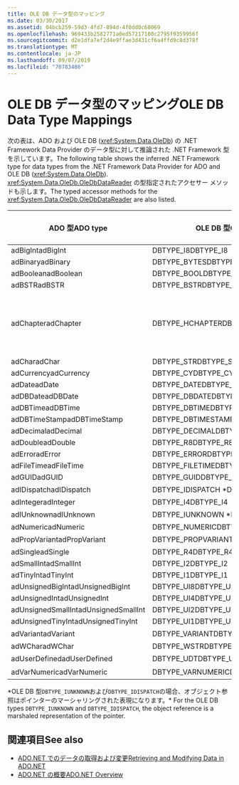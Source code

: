 ```yaml
---
title: OLE DB データ型のマッピング
ms.date: 03/30/2017
ms.assetid: 04bcb259-59d3-4fd7-894d-4f0dd0c68069
ms.openlocfilehash: 969433b2582771a0ed57217180c2795f9359956f
ms.sourcegitcommit: d2e1dfa7ef2d4e9ffae3d431cf6a4ffd9c8d378f
ms.translationtype: MT
ms.contentlocale: ja-JP
ms.lasthandoff: 09/07/2019
ms.locfileid: "70783486"
---
```

# <a name="ole-db-data-type-mappings"></a><span data-ttu-id="e73cf-102">OLE DB データ型のマッピング</span><span class="sxs-lookup"><span data-stu-id="e73cf-102">OLE DB Data Type Mappings</span></span>
<span data-ttu-id="e73cf-103">次の表は、ADO および OLE DB (<xref:System.Data.OleDb>) の .NET Framework Data Provider のデータ型に対して推論された .NET Framework 型を示しています。</span><span class="sxs-lookup"><span data-stu-id="e73cf-103">The following table shows the inferred .NET Framework type for data types from the .NET Framework Data Provider for ADO and OLE DB (<xref:System.Data.OleDb>).</span></span> <span data-ttu-id="e73cf-104"><xref:System.Data.OleDb.OleDbDataReader> の型指定されたアクセサー メソッドも示します。</span><span class="sxs-lookup"><span data-stu-id="e73cf-104">The typed accessor methods for the <xref:System.Data.OleDb.OleDbDataReader> are also listed.</span></span>  
  
|<span data-ttu-id="e73cf-105">ADO 型</span><span class="sxs-lookup"><span data-stu-id="e73cf-105">ADO type</span></span>|<span data-ttu-id="e73cf-106">OLE DB 型</span><span class="sxs-lookup"><span data-stu-id="e73cf-106">OLE DB type</span></span>|<span data-ttu-id="e73cf-107">.NET Framework 型</span><span class="sxs-lookup"><span data-stu-id="e73cf-107">.NET Framework type</span></span>|<span data-ttu-id="e73cf-108">.NET Framework 型指定されたアクセサー</span><span class="sxs-lookup"><span data-stu-id="e73cf-108">.NET Framework typed accessor</span></span>|  
|--------------|-----------------|----------------------------------------------------------------------|--------------------------------------------------------------------------------|  
|<span data-ttu-id="e73cf-109">adBigInt</span><span class="sxs-lookup"><span data-stu-id="e73cf-109">adBigInt</span></span>|<span data-ttu-id="e73cf-110">DBTYPE_I8</span><span class="sxs-lookup"><span data-stu-id="e73cf-110">DBTYPE_I8</span></span>|<span data-ttu-id="e73cf-111">Int64</span><span class="sxs-lookup"><span data-stu-id="e73cf-111">Int64</span></span>|<span data-ttu-id="e73cf-112">GetInt64()</span><span class="sxs-lookup"><span data-stu-id="e73cf-112">GetInt64()</span></span>|  
|<span data-ttu-id="e73cf-113">adBinary</span><span class="sxs-lookup"><span data-stu-id="e73cf-113">adBinary</span></span>|<span data-ttu-id="e73cf-114">DBTYPE_BYTES</span><span class="sxs-lookup"><span data-stu-id="e73cf-114">DBTYPE_BYTES</span></span>|<span data-ttu-id="e73cf-115">Byte[]</span><span class="sxs-lookup"><span data-stu-id="e73cf-115">Byte[]</span></span>|<span data-ttu-id="e73cf-116">GetBytes()</span><span class="sxs-lookup"><span data-stu-id="e73cf-116">GetBytes()</span></span>|  
|<span data-ttu-id="e73cf-117">adBoolean</span><span class="sxs-lookup"><span data-stu-id="e73cf-117">adBoolean</span></span>|<span data-ttu-id="e73cf-118">DBTYPE_BOOL</span><span class="sxs-lookup"><span data-stu-id="e73cf-118">DBTYPE_BOOL</span></span>|<span data-ttu-id="e73cf-119">Boolean</span><span class="sxs-lookup"><span data-stu-id="e73cf-119">Boolean</span></span>|<span data-ttu-id="e73cf-120">GetBoolean()</span><span class="sxs-lookup"><span data-stu-id="e73cf-120">GetBoolean()</span></span>|  
|<span data-ttu-id="e73cf-121">adBSTR</span><span class="sxs-lookup"><span data-stu-id="e73cf-121">adBSTR</span></span>|<span data-ttu-id="e73cf-122">DBTYPE_BSTR</span><span class="sxs-lookup"><span data-stu-id="e73cf-122">DBTYPE_BSTR</span></span>|<span data-ttu-id="e73cf-123">String</span><span class="sxs-lookup"><span data-stu-id="e73cf-123">String</span></span>|<span data-ttu-id="e73cf-124">GetString()</span><span class="sxs-lookup"><span data-stu-id="e73cf-124">GetString()</span></span>|  
|<span data-ttu-id="e73cf-125">adChapter</span><span class="sxs-lookup"><span data-stu-id="e73cf-125">adChapter</span></span>|<span data-ttu-id="e73cf-126">DBTYPE_HCHAPTER</span><span class="sxs-lookup"><span data-stu-id="e73cf-126">DBTYPE_HCHAPTER</span></span>|<span data-ttu-id="e73cf-127">`DataReader` によってサポートされます。</span><span class="sxs-lookup"><span data-stu-id="e73cf-127">Supported through the `DataReader`.</span></span> <span data-ttu-id="e73cf-128">「 [DataReader を使用したデータの取得](retrieving-data-using-a-datareader.md)」を参照してください。</span><span class="sxs-lookup"><span data-stu-id="e73cf-128">See [Retrieving Data Using a DataReader](retrieving-data-using-a-datareader.md).</span></span>|<span data-ttu-id="e73cf-129">GetValue()</span><span class="sxs-lookup"><span data-stu-id="e73cf-129">GetValue()</span></span>|  
|<span data-ttu-id="e73cf-130">adChar</span><span class="sxs-lookup"><span data-stu-id="e73cf-130">adChar</span></span>|<span data-ttu-id="e73cf-131">DBTYPE_STR</span><span class="sxs-lookup"><span data-stu-id="e73cf-131">DBTYPE_STR</span></span>|<span data-ttu-id="e73cf-132">String</span><span class="sxs-lookup"><span data-stu-id="e73cf-132">String</span></span>|<span data-ttu-id="e73cf-133">GetString()</span><span class="sxs-lookup"><span data-stu-id="e73cf-133">GetString()</span></span>|  
|<span data-ttu-id="e73cf-134">adCurrency</span><span class="sxs-lookup"><span data-stu-id="e73cf-134">adCurrency</span></span>|<span data-ttu-id="e73cf-135">DBTYPE_CY</span><span class="sxs-lookup"><span data-stu-id="e73cf-135">DBTYPE_CY</span></span>|<span data-ttu-id="e73cf-136">Decimal</span><span class="sxs-lookup"><span data-stu-id="e73cf-136">Decimal</span></span>|<span data-ttu-id="e73cf-137">GetDecimal()</span><span class="sxs-lookup"><span data-stu-id="e73cf-137">GetDecimal()</span></span>|  
|<span data-ttu-id="e73cf-138">adDate</span><span class="sxs-lookup"><span data-stu-id="e73cf-138">adDate</span></span>|<span data-ttu-id="e73cf-139">DBTYPE_DATE</span><span class="sxs-lookup"><span data-stu-id="e73cf-139">DBTYPE_DATE</span></span>|<span data-ttu-id="e73cf-140">DateTime</span><span class="sxs-lookup"><span data-stu-id="e73cf-140">DateTime</span></span>|<span data-ttu-id="e73cf-141">GetDateTime()</span><span class="sxs-lookup"><span data-stu-id="e73cf-141">GetDateTime()</span></span>|  
|<span data-ttu-id="e73cf-142">adDBDate</span><span class="sxs-lookup"><span data-stu-id="e73cf-142">adDBDate</span></span>|<span data-ttu-id="e73cf-143">DBTYPE_DBDATE</span><span class="sxs-lookup"><span data-stu-id="e73cf-143">DBTYPE_DBDATE</span></span>|<span data-ttu-id="e73cf-144">DateTime</span><span class="sxs-lookup"><span data-stu-id="e73cf-144">DateTime</span></span>|<span data-ttu-id="e73cf-145">GetDateTime()</span><span class="sxs-lookup"><span data-stu-id="e73cf-145">GetDateTime()</span></span>|  
|<span data-ttu-id="e73cf-146">adDBTime</span><span class="sxs-lookup"><span data-stu-id="e73cf-146">adDBTime</span></span>|<span data-ttu-id="e73cf-147">DBTYPE_DBTIME</span><span class="sxs-lookup"><span data-stu-id="e73cf-147">DBTYPE_DBTIME</span></span>|<span data-ttu-id="e73cf-148">DateTime</span><span class="sxs-lookup"><span data-stu-id="e73cf-148">DateTime</span></span>|<span data-ttu-id="e73cf-149">GetDateTime()</span><span class="sxs-lookup"><span data-stu-id="e73cf-149">GetDateTime()</span></span>|  
|<span data-ttu-id="e73cf-150">adDBTimeStamp</span><span class="sxs-lookup"><span data-stu-id="e73cf-150">adDBTimeStamp</span></span>|<span data-ttu-id="e73cf-151">DBTYPE_DBTIMESTAMP</span><span class="sxs-lookup"><span data-stu-id="e73cf-151">DBTYPE_DBTIMESTAMP</span></span>|<span data-ttu-id="e73cf-152">DateTime</span><span class="sxs-lookup"><span data-stu-id="e73cf-152">DateTime</span></span>|<span data-ttu-id="e73cf-153">GetDateTime()</span><span class="sxs-lookup"><span data-stu-id="e73cf-153">GetDateTime()</span></span>|  
|<span data-ttu-id="e73cf-154">adDecimal</span><span class="sxs-lookup"><span data-stu-id="e73cf-154">adDecimal</span></span>|<span data-ttu-id="e73cf-155">DBTYPE_DECIMAL</span><span class="sxs-lookup"><span data-stu-id="e73cf-155">DBTYPE_DECIMAL</span></span>|<span data-ttu-id="e73cf-156">Decimal</span><span class="sxs-lookup"><span data-stu-id="e73cf-156">Decimal</span></span>|<span data-ttu-id="e73cf-157">GetDecimal()</span><span class="sxs-lookup"><span data-stu-id="e73cf-157">GetDecimal()</span></span>|  
|<span data-ttu-id="e73cf-158">adDouble</span><span class="sxs-lookup"><span data-stu-id="e73cf-158">adDouble</span></span>|<span data-ttu-id="e73cf-159">DBTYPE_R8</span><span class="sxs-lookup"><span data-stu-id="e73cf-159">DBTYPE_R8</span></span>|<span data-ttu-id="e73cf-160">Double</span><span class="sxs-lookup"><span data-stu-id="e73cf-160">Double</span></span>|<span data-ttu-id="e73cf-161">GetDouble()</span><span class="sxs-lookup"><span data-stu-id="e73cf-161">GetDouble()</span></span>|  
|<span data-ttu-id="e73cf-162">adError</span><span class="sxs-lookup"><span data-stu-id="e73cf-162">adError</span></span>|<span data-ttu-id="e73cf-163">DBTYPE_ERROR</span><span class="sxs-lookup"><span data-stu-id="e73cf-163">DBTYPE_ERROR</span></span>|<span data-ttu-id="e73cf-164">ExternalException</span><span class="sxs-lookup"><span data-stu-id="e73cf-164">ExternalException</span></span>|<span data-ttu-id="e73cf-165">GetValue()</span><span class="sxs-lookup"><span data-stu-id="e73cf-165">GetValue()</span></span>|  
|<span data-ttu-id="e73cf-166">adFileTime</span><span class="sxs-lookup"><span data-stu-id="e73cf-166">adFileTime</span></span>|<span data-ttu-id="e73cf-167">DBTYPE_FILETIME</span><span class="sxs-lookup"><span data-stu-id="e73cf-167">DBTYPE_FILETIME</span></span>|<span data-ttu-id="e73cf-168">DateTime</span><span class="sxs-lookup"><span data-stu-id="e73cf-168">DateTime</span></span>|<span data-ttu-id="e73cf-169">GetDateTime()</span><span class="sxs-lookup"><span data-stu-id="e73cf-169">GetDateTime()</span></span>|  
|<span data-ttu-id="e73cf-170">adGUID</span><span class="sxs-lookup"><span data-stu-id="e73cf-170">adGUID</span></span>|<span data-ttu-id="e73cf-171">DBTYPE_GUID</span><span class="sxs-lookup"><span data-stu-id="e73cf-171">DBTYPE_GUID</span></span>|<span data-ttu-id="e73cf-172">GUID</span><span class="sxs-lookup"><span data-stu-id="e73cf-172">Guid</span></span>|<span data-ttu-id="e73cf-173">GetGuid()</span><span class="sxs-lookup"><span data-stu-id="e73cf-173">GetGuid()</span></span>|  
|<span data-ttu-id="e73cf-174">adIDispatch</span><span class="sxs-lookup"><span data-stu-id="e73cf-174">adIDispatch</span></span>|<span data-ttu-id="e73cf-175">DBTYPE_IDISPATCH \*</span><span class="sxs-lookup"><span data-stu-id="e73cf-175">DBTYPE_IDISPATCH \*</span></span>|<span data-ttu-id="e73cf-176">オブジェクト</span><span class="sxs-lookup"><span data-stu-id="e73cf-176">Object</span></span>|<span data-ttu-id="e73cf-177">GetValue()</span><span class="sxs-lookup"><span data-stu-id="e73cf-177">GetValue()</span></span>|  
|<span data-ttu-id="e73cf-178">adInteger</span><span class="sxs-lookup"><span data-stu-id="e73cf-178">adInteger</span></span>|<span data-ttu-id="e73cf-179">DBTYPE_I4</span><span class="sxs-lookup"><span data-stu-id="e73cf-179">DBTYPE_I4</span></span>|<span data-ttu-id="e73cf-180">Int32</span><span class="sxs-lookup"><span data-stu-id="e73cf-180">Int32</span></span>|<span data-ttu-id="e73cf-181">GetInt32()</span><span class="sxs-lookup"><span data-stu-id="e73cf-181">GetInt32()</span></span>|  
|<span data-ttu-id="e73cf-182">adIUnknown</span><span class="sxs-lookup"><span data-stu-id="e73cf-182">adIUnknown</span></span>|<span data-ttu-id="e73cf-183">DBTYPE_IUNKNOWN \*</span><span class="sxs-lookup"><span data-stu-id="e73cf-183">DBTYPE_IUNKNOWN \*</span></span>|<span data-ttu-id="e73cf-184">オブジェクト</span><span class="sxs-lookup"><span data-stu-id="e73cf-184">Object</span></span>|<span data-ttu-id="e73cf-185">GetValue()</span><span class="sxs-lookup"><span data-stu-id="e73cf-185">GetValue()</span></span>|  
|<span data-ttu-id="e73cf-186">adNumeric</span><span class="sxs-lookup"><span data-stu-id="e73cf-186">adNumeric</span></span>|<span data-ttu-id="e73cf-187">DBTYPE_NUMERIC</span><span class="sxs-lookup"><span data-stu-id="e73cf-187">DBTYPE_NUMERIC</span></span>|<span data-ttu-id="e73cf-188">Decimal</span><span class="sxs-lookup"><span data-stu-id="e73cf-188">Decimal</span></span>|<span data-ttu-id="e73cf-189">GetDecimal()</span><span class="sxs-lookup"><span data-stu-id="e73cf-189">GetDecimal()</span></span>|  
|<span data-ttu-id="e73cf-190">adPropVariant</span><span class="sxs-lookup"><span data-stu-id="e73cf-190">adPropVariant</span></span>|<span data-ttu-id="e73cf-191">DBTYPE_PROPVARIANT</span><span class="sxs-lookup"><span data-stu-id="e73cf-191">DBTYPE_PROPVARIANT</span></span>|<span data-ttu-id="e73cf-192">オブジェクト</span><span class="sxs-lookup"><span data-stu-id="e73cf-192">Object</span></span>|<span data-ttu-id="e73cf-193">GetValue()</span><span class="sxs-lookup"><span data-stu-id="e73cf-193">GetValue()</span></span>|  
|<span data-ttu-id="e73cf-194">adSingle</span><span class="sxs-lookup"><span data-stu-id="e73cf-194">adSingle</span></span>|<span data-ttu-id="e73cf-195">DBTYPE_R4</span><span class="sxs-lookup"><span data-stu-id="e73cf-195">DBTYPE_R4</span></span>|<span data-ttu-id="e73cf-196">Single</span><span class="sxs-lookup"><span data-stu-id="e73cf-196">Single</span></span>|<span data-ttu-id="e73cf-197">GetFloat()</span><span class="sxs-lookup"><span data-stu-id="e73cf-197">GetFloat()</span></span>|  
|<span data-ttu-id="e73cf-198">adSmallInt</span><span class="sxs-lookup"><span data-stu-id="e73cf-198">adSmallInt</span></span>|<span data-ttu-id="e73cf-199">DBTYPE_I2</span><span class="sxs-lookup"><span data-stu-id="e73cf-199">DBTYPE_I2</span></span>|<span data-ttu-id="e73cf-200">Int16</span><span class="sxs-lookup"><span data-stu-id="e73cf-200">Int16</span></span>|<span data-ttu-id="e73cf-201">GetInt16()</span><span class="sxs-lookup"><span data-stu-id="e73cf-201">GetInt16()</span></span>|  
|<span data-ttu-id="e73cf-202">adTinyInt</span><span class="sxs-lookup"><span data-stu-id="e73cf-202">adTinyInt</span></span>|<span data-ttu-id="e73cf-203">DBTYPE_I1</span><span class="sxs-lookup"><span data-stu-id="e73cf-203">DBTYPE_I1</span></span>|<span data-ttu-id="e73cf-204">Byte</span><span class="sxs-lookup"><span data-stu-id="e73cf-204">Byte</span></span>|<span data-ttu-id="e73cf-205">GetByte()</span><span class="sxs-lookup"><span data-stu-id="e73cf-205">GetByte()</span></span>|  
|<span data-ttu-id="e73cf-206">adUnsignedBigInt</span><span class="sxs-lookup"><span data-stu-id="e73cf-206">adUnsignedBigInt</span></span>|<span data-ttu-id="e73cf-207">DBTYPE_UI8</span><span class="sxs-lookup"><span data-stu-id="e73cf-207">DBTYPE_UI8</span></span>|<span data-ttu-id="e73cf-208">UInt64</span><span class="sxs-lookup"><span data-stu-id="e73cf-208">UInt64</span></span>|<span data-ttu-id="e73cf-209">GetValue()</span><span class="sxs-lookup"><span data-stu-id="e73cf-209">GetValue()</span></span>|  
|<span data-ttu-id="e73cf-210">adUnsignedInt</span><span class="sxs-lookup"><span data-stu-id="e73cf-210">adUnsignedInt</span></span>|<span data-ttu-id="e73cf-211">DBTYPE_UI4</span><span class="sxs-lookup"><span data-stu-id="e73cf-211">DBTYPE_UI4</span></span>|<span data-ttu-id="e73cf-212">UInt32</span><span class="sxs-lookup"><span data-stu-id="e73cf-212">UInt32</span></span>|<span data-ttu-id="e73cf-213">GetValue()</span><span class="sxs-lookup"><span data-stu-id="e73cf-213">GetValue()</span></span>|  
|<span data-ttu-id="e73cf-214">adUnsignedSmallInt</span><span class="sxs-lookup"><span data-stu-id="e73cf-214">adUnsignedSmallInt</span></span>|<span data-ttu-id="e73cf-215">DBTYPE_UI2</span><span class="sxs-lookup"><span data-stu-id="e73cf-215">DBTYPE_UI2</span></span>|<span data-ttu-id="e73cf-216">UInt16</span><span class="sxs-lookup"><span data-stu-id="e73cf-216">UInt16</span></span>|<span data-ttu-id="e73cf-217">GetValue()</span><span class="sxs-lookup"><span data-stu-id="e73cf-217">GetValue()</span></span>|  
|<span data-ttu-id="e73cf-218">adUnsignedTinyInt</span><span class="sxs-lookup"><span data-stu-id="e73cf-218">adUnsignedTinyInt</span></span>|<span data-ttu-id="e73cf-219">DBTYPE_UI1</span><span class="sxs-lookup"><span data-stu-id="e73cf-219">DBTYPE_UI1</span></span>|<span data-ttu-id="e73cf-220">Byte</span><span class="sxs-lookup"><span data-stu-id="e73cf-220">Byte</span></span>|<span data-ttu-id="e73cf-221">GetByte()</span><span class="sxs-lookup"><span data-stu-id="e73cf-221">GetByte()</span></span>|  
|<span data-ttu-id="e73cf-222">adVariant</span><span class="sxs-lookup"><span data-stu-id="e73cf-222">adVariant</span></span>|<span data-ttu-id="e73cf-223">DBTYPE_VARIANT</span><span class="sxs-lookup"><span data-stu-id="e73cf-223">DBTYPE_VARIANT</span></span>|<span data-ttu-id="e73cf-224">オブジェクト</span><span class="sxs-lookup"><span data-stu-id="e73cf-224">Object</span></span>|<span data-ttu-id="e73cf-225">GetValue()</span><span class="sxs-lookup"><span data-stu-id="e73cf-225">GetValue()</span></span>|  
|<span data-ttu-id="e73cf-226">adWChar</span><span class="sxs-lookup"><span data-stu-id="e73cf-226">adWChar</span></span>|<span data-ttu-id="e73cf-227">DBTYPE_WSTR</span><span class="sxs-lookup"><span data-stu-id="e73cf-227">DBTYPE_WSTR</span></span>|<span data-ttu-id="e73cf-228">String</span><span class="sxs-lookup"><span data-stu-id="e73cf-228">String</span></span>|<span data-ttu-id="e73cf-229">GetString()</span><span class="sxs-lookup"><span data-stu-id="e73cf-229">GetString()</span></span>|  
|<span data-ttu-id="e73cf-230">adUserDefined</span><span class="sxs-lookup"><span data-stu-id="e73cf-230">adUserDefined</span></span>|<span data-ttu-id="e73cf-231">DBTYPE_UDT</span><span class="sxs-lookup"><span data-stu-id="e73cf-231">DBTYPE_UDT</span></span>|<span data-ttu-id="e73cf-232">サポート外</span><span class="sxs-lookup"><span data-stu-id="e73cf-232">not supported</span></span>||  
|<span data-ttu-id="e73cf-233">adVarNumeric</span><span class="sxs-lookup"><span data-stu-id="e73cf-233">adVarNumeric</span></span>|<span data-ttu-id="e73cf-234">DBTYPE_VARNUMERIC</span><span class="sxs-lookup"><span data-stu-id="e73cf-234">DBTYPE_VARNUMERIC</span></span>|<span data-ttu-id="e73cf-235">サポート外</span><span class="sxs-lookup"><span data-stu-id="e73cf-235">not supported</span></span>||  
  
 <span data-ttu-id="e73cf-236">\*OLE DB 型`DBTYPE_IUNKNOWN`および`DBTYPE_IDISPATCH`の場合、オブジェクト参照はポインターのマーシャリングされた表現になります。</span><span class="sxs-lookup"><span data-stu-id="e73cf-236">\* For the OLE DB types `DBTYPE_IUNKNOWN` and `DBTYPE_IDISPATCH`, the object reference is a marshaled representation of the pointer.</span></span>  
  
## <a name="see-also"></a><span data-ttu-id="e73cf-237">関連項目</span><span class="sxs-lookup"><span data-stu-id="e73cf-237">See also</span></span>

- [<span data-ttu-id="e73cf-238">ADO.NET でのデータの取得および変更</span><span class="sxs-lookup"><span data-stu-id="e73cf-238">Retrieving and Modifying Data in ADO.NET</span></span>](retrieving-and-modifying-data.md)
- [<span data-ttu-id="e73cf-239">ADO.NET の概要</span><span class="sxs-lookup"><span data-stu-id="e73cf-239">ADO.NET Overview</span></span>](ado-net-overview.md)
